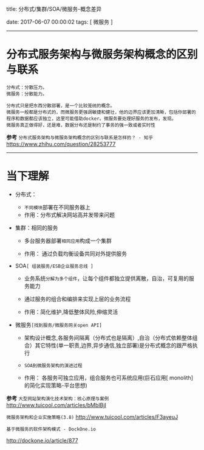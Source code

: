 
title:  分布式/集群/SOA/微服务-概念差异

date: 2017-06-07 00:00:02
tags: [ 微服务 ]



---


# 分布式服务架构与微服务架构概念的区别与联系

```
分布式：分散压力。
微服务：分散能力。
```
```
分布式只是把东西分散部署，是一个比较笼统的概念。
微服务一般都是分布式的，而微服务更强调敏捷和健壮，他的边界应该更加清晰，包括你部署的程序和数据都应该独立，这里可能借助docker。微服务要处理好服务的发布，发现。
微服务真正做得好，还是难，数据分布还是制约了事务的强一致或者实时性
```


**参考**
`分布式服务架构与微服务架构概念的区别与联系是怎样的？ - 知乎`
https://www.zhihu.com/question/28253777


---
# 当下理解
- 分布式：
    - `不同模块`部署在不同服务器上
    - 作用：分布式解决网站高并发带来问题

- 集群：相同的服务
    - 多台服务器部署`相同应用`构成一个集群

    -  作用： 通过负载均衡设备共同对外提供服务
- SOA`[ 组装服务/ESB企业服务总线 ]`
    - 业务系统`分解为多个组件`，让每个组件都独立提供离散，自治，可复用的服务能力
    - 通过服务的组合和编排来实现上层的业务流程

    - 作用：简化维护,降低整体风险,伸缩灵活

- 微服务`[找到服务/微服务网关open API]`
    - 架构设计概念,各服务间隔离（分布式也是隔离）,自治（分布式依赖整体组合）其它特性(单一职责,边界,异步通信,独立部署)是分布式概念的跟严格执行

    - `SOA到微服务架构的演进过程`

    -  作用： 各服务可独立应用，组合服务也可系统应用(巨石应用[ monolith] 的简化实现策略-平台思想)


**参考**
`大型网站架构演化技术架构：核心原理与案例`
http://www.tuicool.com/articles/bMbIBjI


`微服务架构和企业实施策略(3.8)`
http://www.tuicool.com/articles/F3ayeuJ


`基于微服务的软件架构模式 - DockOne.io`

http://dockone.io/article/877

